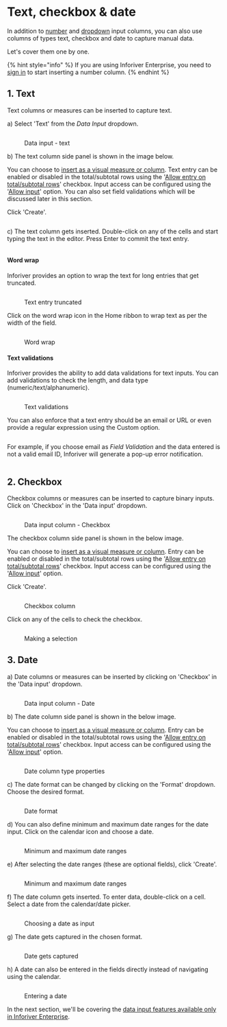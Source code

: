 # Text, checkbox & date

In addition to [number](insert-manual-input-columns.md) and [dropdown](dropdown.md) input columns, you can also use columns of types text, checkbox and date to capture manual data.

Let's cover them one by one.

{% hint style="info" %}
If you are using Inforiver Enterprise, you need to [sign in](../insert-manual-input-columns.md#1.-sign-in) to start inserting a number column.&#x20;
{% endhint %}

## 1. Text

Text columns or measures can be inserted to capture text.&#x20;

a) Select 'Text' from the _Data Input_ dropdown.

<figure><img src="../../../.gitbook/assets/image (255).png" alt=""><figcaption><p>Data input - text</p></figcaption></figure>

b) The text column side panel is shown in the image below.&#x20;

You can choose to [insert as a visual measure or column](../insert-manual-input-columns.md#1.-insert-as). Text entry can be enabled or disabled in the total/subtotal rows using the '[Allow entry on total/subtotal rows](dropdown.md#iii-entry-in-total-subtotal-rows)' checkbox. Input access can be configured using the '[Allow input](../insert-manual-input-columns.md#2.-allow-input)' option. You can also set field validations which will be discussed later in this section.

Click 'Create'.

<figure><img src="../../../.gitbook/assets/image (256).png" alt=""><figcaption></figcaption></figure>

c) The text column gets inserted. Double-click on any of the cells and start typing the text in the editor. Press Enter to commit the text entry.

<figure><img src="../../../.gitbook/assets/image (257).png" alt=""><figcaption></figcaption></figure>

#### Word wrap

Inforiver provides an option to wrap the text for long entries that get truncated.

<figure><img src="../../../.gitbook/assets/image (258).png" alt=""><figcaption><p>Text entry truncated</p></figcaption></figure>

Click on the word wrap icon in the Home ribbon to wrap text as per the width of the field.

<figure><img src="../../../.gitbook/assets/image (259).png" alt=""><figcaption><p>Word wrap</p></figcaption></figure>

#### Text validations

Inforiver provides the ability to add data validations for text inputs. You can add validations to check the length, and data type (numeric/text/alphanumeric).&#x20;

<figure><img src="../../../.gitbook/assets/image (264).png" alt=""><figcaption><p>Text validations</p></figcaption></figure>

You can also enforce that a text entry should be an email or URL or even provide a regular expression using the Custom option.

<figure><img src="../../../.gitbook/assets/image (265).png" alt=""><figcaption></figcaption></figure>

For example, if you choose email as _Field Validation_ and the data entered is not a valid email ID, Inforiver will generate a pop-up error notification.

<figure><img src="../../../.gitbook/assets/image (266).png" alt=""><figcaption></figcaption></figure>

## 2. Checkbox

Checkbox columns or measures can be inserted to capture binary inputs. Click on 'Checkbox' in the 'Data input' dropdown.

<figure><img src="../../../.gitbook/assets/4.4.3.8 Checkbox.png" alt=""><figcaption><p>Data input column - Checkbox</p></figcaption></figure>

The checkbox column side panel is shown in the below image.&#x20;

You can choose to [insert as a visual measure or column](../insert-manual-input-columns.md#1.-insert-as). Entry can be enabled or disabled in the total/subtotal rows using the '[Allow entry on total/subtotal rows](dropdown.md#iii-entry-in-total-subtotal-rows)' checkbox. Input access can be configured using the '[Allow input](../insert-manual-input-columns.md#2.-allow-input)' option.&#x20;

Click 'Create'.

<figure><img src="../../../.gitbook/assets/4.4.3.9 Checkbox.png" alt=""><figcaption><p>Checkbox column</p></figcaption></figure>

Click on any of the cells to check the checkbox.

<figure><img src="../../../.gitbook/assets/4.4.3.10 Checkbox.png" alt=""><figcaption><p>Making a selection</p></figcaption></figure>

## 3. Date

a) Date columns or measures can be inserted by clicking on 'Checkbox' in the 'Data input' dropdown.&#x20;

<figure><img src="../../../.gitbook/assets/4.4.3.11 Date.png" alt=""><figcaption><p>Data input column - Date</p></figcaption></figure>

b) The date column side panel is shown in the below image.&#x20;

You can choose to [insert as a visual measure or column](../insert-manual-input-columns.md#1.-insert-as). Entry can be enabled or disabled in the total/subtotal rows using the '[Allow entry on total/subtotal rows](dropdown.md#iii-entry-in-total-subtotal-rows)' checkbox. Input access can be configured using the '[Allow input](../insert-manual-input-columns.md#2.-allow-input)' option.&#x20;

<figure><img src="../../../.gitbook/assets/4.4.3.12 Date (1).png" alt=""><figcaption><p>Date column type properties</p></figcaption></figure>

c) The date format can be changed by clicking on the 'Format' dropdown. Choose the desired format.

<figure><img src="../../../.gitbook/assets/4.4.3.13 Date.png" alt=""><figcaption><p>Date format</p></figcaption></figure>

d) You can also define minimum and maximum date ranges for the date input. Click on the calendar icon and choose a date.

<figure><img src="../../../.gitbook/assets/4.4.3.14 Date.png" alt=""><figcaption><p>Minimum and maximum date ranges</p></figcaption></figure>

e) After selecting the date ranges (these are optional fields), click 'Create'.

<figure><img src="../../../.gitbook/assets/4.4.3.15 Date.png" alt=""><figcaption><p>Minimum and maximum date ranges</p></figcaption></figure>

f) The date column gets inserted. To enter data, double-click on a cell. Select a date from the calendar/date picker.&#x20;

<figure><img src="../../../.gitbook/assets/4.4.3.16 Date.png" alt=""><figcaption><p>Choosing a date as input</p></figcaption></figure>

g) The date gets captured in the chosen format.

<figure><img src="../../../.gitbook/assets/4.4.3.17 Date.png" alt=""><figcaption><p>Date gets captured</p></figcaption></figure>

h) A date can also be entered in the fields directly instead of navigating using the calendar.

<figure><img src="../../../.gitbook/assets/4.4.3.18 Date.png" alt=""><figcaption><p>Entering a date</p></figcaption></figure>

In the next section, we'll be covering the [data input features available only in Inforiver Enterprise](enterprise-features.md).
